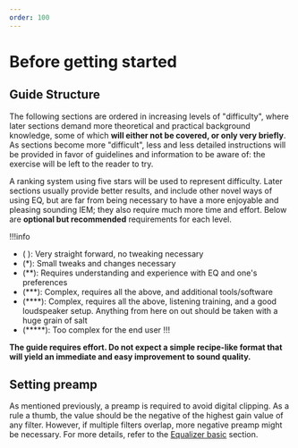 ```yaml
---
order: 100
---
```

# Before getting started

## Guide Structure
The following sections are ordered in increasing levels of "difficulty", where later sections demand more theoretical and practical background knowledge, some of which **will either not be covered, or only very briefly**. As sections become more "difficult", less and less detailed instructions will be provided in favor of guidelines and information to be aware of: the exercise will be left to the reader to try.

A ranking system using five stars will be used to represent difficulty. Later sections usually provide better results, and include other novel ways of using EQ, but are far from being necessary to have a more enjoyable and pleasing sounding IEM; they also require much more time and effort.
Below are **optional but recommended** requirements for each level.

!!!info 
- ( ): Very straight forward, no tweaking necessary
- (\*): Small tweaks and changes necessary
- (\*\*): Requires understanding and experience with EQ and one's preferences
- (\*\*\*): Complex, requires all the above, and additional tools/software
- (\*\*\*\*): Complex, requires all the above, listening training, and a good loudspeaker setup. Anything from here on out should be taken with a huge grain of salt
- (\*\*\*\*\*): Too complex for the end user
!!!

**The guide requires effort. Do not expect a simple recipe-like format that will yield an immediate and easy improvement to sound quality.**

## Setting preamp
As mentioned previously, a preamp is required to avoid digital clipping. As a rule a thumb, the value should be the negative of the highest gain value of any filter. However, if multiple filters overlap, more negative preamp might be necessary. For more details, refer to the [Equalizer basic](https://4ciemg.github.io/IEM-EQ-Guide/audio-eq-basics/#equalizer-basics) section.
